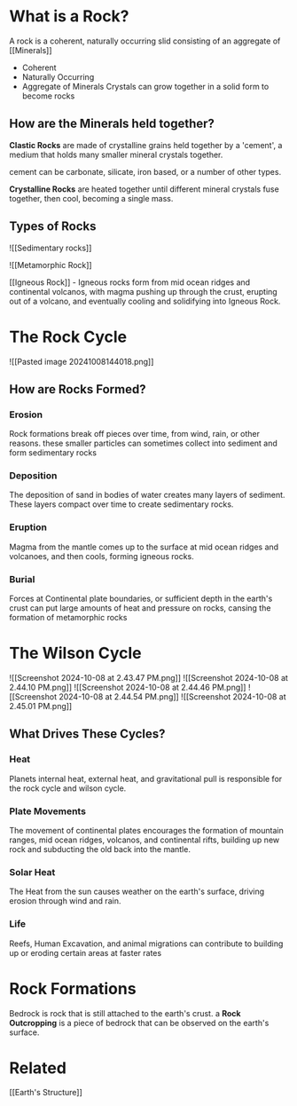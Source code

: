 # What is a Rock?
A rock is a coherent, naturally occurring slid consisting of an aggregate of [[Minerals]]
- Coherent
- Naturally Occurring
- Aggregate of Minerals
Crystals can grow together in a solid form to become rocks

## How are the Minerals held together?
**Clastic Rocks** are made of crystalline grains held together by a 'cement', a medium that holds many smaller mineral crystals together.

cement can be carbonate, silicate, iron based, or a number of other types.

**Crystalline Rocks** are heated together until different mineral crystals fuse together, then cool, becoming a single mass.
## Types of Rocks
![[Sedimentary rocks]]

![[Metamorphic Rock]]

[[Igneous Rock]] - Igneous rocks form from mid ocean ridges and continental volcanos, with magma pushing up through the crust, erupting out of a volcano, and eventually cooling and solidifying into Igneous Rock. 
# The Rock Cycle
 ![[Pasted image 20241008144018.png]]
## How are Rocks Formed?
### Erosion
Rock formations break off pieces over time, from wind, rain, or other reasons. these smaller particles can sometimes collect into sediment and form sedimentary rocks

### Deposition
The deposition of sand in bodies of water creates many layers of sediment. These layers compact over time to create sedimentary rocks.

### Eruption
Magma from the mantle comes up to the surface at mid ocean ridges and volcanoes, and then cools, forming igneous rocks.

### Burial
Forces at Continental plate boundaries, or sufficient depth in the earth's crust can put large amounts of heat and pressure on rocks, cansing the formation of metamorphic rocks

# The Wilson Cycle
![[Screenshot 2024-10-08 at 2.43.47 PM.png]]
![[Screenshot 2024-10-08 at 2.44.10 PM.png]]
![[Screenshot 2024-10-08 at 2.44.46 PM.png]]
![[Screenshot 2024-10-08 at 2.44.54 PM.png]]
![[Screenshot 2024-10-08 at 2.45.01 PM.png]]

## What Drives These Cycles?

### Heat
Planets internal heat, external heat, and gravitational pull is responsible for the rock cycle and wilson cycle.

### Plate Movements
The movement of continental plates encourages the formation of mountain ranges, mid ocean ridges, volcanos, and continental rifts, building up new rock and subducting the old back into the mantle. 

### Solar Heat
The Heat from the sun causes weather on the earth's surface, driving erosion through wind and rain.

### Life
Reefs, Human Excavation, and animal migrations can contribute to building up or eroding certain areas at faster rates
# Rock Formations
Bedrock is rock that is still attached to the earth's crust.
a **Rock Outcropping** is a piece of bedrock that can be observed on the earth's surface.

# Related
[[Earth's Structure]] 